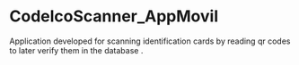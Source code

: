# CodelcoScanner_AppMovil
Application developed for scanning identification cards by reading qr codes to later verify them in the database .
